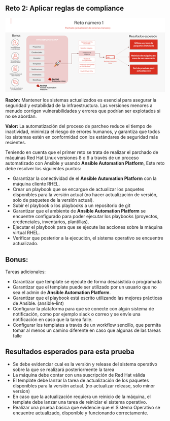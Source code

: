 
## Reto 2: Aplicar reglas de compliance

![Parchado](images/reto1-parchado01.png)

**Razón:** Mantener los sistemas actualizados es esencial para asegurar la seguridad y estabilidad de la infraestructura. Las versiones menores a menudo corrigen vulnerabilidades y errores que podrían ser explotados si no se abordan.

**Valor:** La automatización del proceso de parcheo reduce el tiempo de inactividad, minimiza el riesgo de errores humanos, y garantiza que todos los sistemas estén en conformidad con los estándares de seguridad más recientes.

Teniendo en cuenta que el primer reto se trata de realizar el parchado de máquinas Red Hat Linux versiones 8 o 9 a través de un proceso automatizado con Ansible y usando **Ansible Automation Platform**, Este reto debe resolver los siguientes puntos:

- Garantizar la conectividad de el **Ansible Automation Platform** con la máquina cliente RHEL.
- Crear un playbook que se encargue de actualizar los paquetes disponibles para la versión actual (no hacer actualización de versión, solo de paquetes de la versión actual).
- Subir el playbook o los playbooks a un repositorio de git
- Garantizar que el ambiente de **Ansible Automation Platform** se encuentre configurado para poder ejecutar los playbooks (proyectos, credenciales, inventarios, plantillas).
- Ejecutar el playbook para que se ejecute las acciones sobre la máquina virtual RHEL.
- Verificar que posterior a la ejecución, el sistema operativo se encuentre actualizado.

## Bonus:
Tareas adicionales:
- Garantizar que template se ejecute de forma desasistida o programada
- Garantizar que el template puede ser utilizado por un usuario que no sea el admin de **Ansible Automation Platform**.
- Garantizar que el playbook está escrito utilizando las mejores prácticas de Ansible. (ansible-lint)
- Configurar la plataforma para que se conecte con algún sistema de notificación, como por ejemplo slack o correo y se envíe una notificación en caso que la tarea falle.
- Configurar los templates a través de un workflow sencillo, que permita tomar al menos un camino diferente en caso que algunas de las tareas falle


## Resultados esperados para esta prueba

- Se debe evidenciar cual es la versión y release del sistema operativo sobre la que se realizará posteriormente la tarea
- La máquina debe contar con una suscripción de Red Hat válida
- El template debe lanzar la tarea de actualización de los paquetes disponibles para la versión actual. (no actualizar release, solo minor version)
- En caso que la actualización requiera un reinicio de la máquina, el template debe lanzar una tarea de reiniciar el sistema operativo.
- Realizar una prueba básica que evidencie que el Sistema Operativo se encuentre actualizado, disponible y funcionando correctamente.




